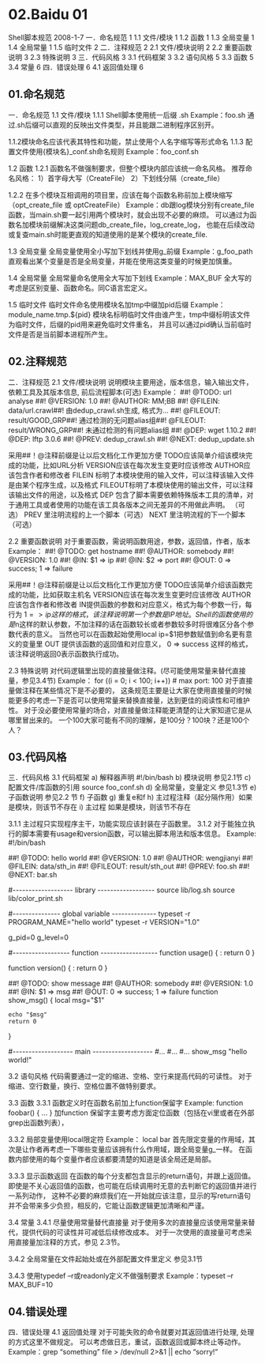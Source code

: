 # 02.Baidu 01

Shell脚本规范
2008-1-7
一．命名规范	1
1.1 文件/模块	1
1.2 函数	1
1.3 全局变量	1
1.4 全局常量	1
1.5 临时文件	2
二．注释规范	2
2.1 文件/模块说明	2
2.2 重要函数说明	3
2.3 特殊说明	3
三．代码风格	3
3.1 代码框架	3
3.2 语句风格	5
3.3 函数	5
3.4 常量	6
四．错误处理	6
4.1 返回值处理	6

## 01.命名规范

一．命名规范
1.1 文件/模块
1.1.1 Shell脚本使用统一后缀 .sh
Example：foo.sh
通过.sh后缀可以直观的反映出文件类型，并且能跟二进制程序区别开。
		
1.1.2模块命名应该代表其特性和功能，禁止使用个人名字缩写等形式命名
1.1.3 配置文件使用{模块名}_conf.sh命名规则
Example：foo_conf.sh

1.2 函数
1.2.1 函数名不做强制要求，但整个模块内部应该统一命名风格。
推荐命名风格：
1）首字母大写（CreateFile）
2）下划线分隔（create_file）

1.2.2 在多个模块互相调用的项目里，应该在每个函数名称前加上模块缩写（opt_create_file 或 optCreateFile）
Example：db跟log模块分别有create_file函数，当main.sh要一起引用两个模块时，就会出现不必要的麻烦。
可以通过为函数名加模块前缀解决这类问题db_create_file，log_create_log，
也能在后续改动或复查main.sh时能更直观的知道使用的是某个模块的create_file.

1.3 全局变量
全局变量使用全小写加下划线并使用g_前缀
Example：g_foo_path
直观看出某个变量是否是全局变量，并能在使用这类变量的时候更加慎重。

1.4 全局常量
全局常量命名使用全大写加下划线
Example：MAX_BUF
全大写的考虑是区别变量、函数命名。同C语言宏定义。

1.5 临时文件
临时文件命名使用模块名加tmp中缀加pid后缀
Example： module_name.tmp.${pid}
模块名标明临时文件由谁产生，tmp中缀标明该文件为临时文件，后缀的pid用来避免临时文件重名，
并且可以通过pid确认当前临时文件是否是当前脚本进程所产生。

## 02.注释规范

二．注释规范
2.1 文件/模块说明
说明模块主要用途，版本信息，输入输出文件，依赖工具及其版本信息, 前后流程脚本(可选)
Example：
##! @TODO:		url analyse
##! @VERSION:	1.0
##! @AUTHOR:	MM;BB
##! @FILEIN:		data/url.crawl##!		由dedup_crawl.sh生成, 格式为...
##! @FILEOUT:	result/GOOD_GRP##!		通过检测的无问题alias组##! @FILEOUT:	result/WRONG_GRP##!		未通过检测的有问题alias组
##! @DEP:		wget 1.10.2
##! @DEP:		lftp 3.0.6
##! @PREV:		dedup_crawl.sh
##! @NEXT:		dedup_update.sh

采用##！@注释前缀是让以后文档化工作更加方便
TODO应该简单介绍该模块完成的功能，比如URL分析
VERSION应该在每次发生变更时应该修改
AUTHOR应该包含作者和修改者
FILEIN 标明了本模块使用的输入文件，可以注释该输入文件是由某个程序生成，以及格式
FILEOUT标明了本模块使用的输出文件，可以注释该输出文件的用途，以及格式
DEP 包含了脚本需要依赖特殊版本工具的清单，对于通用工具或者使用的功能在该工具各版本之间无差异的不用做此声明。 （可选）
PREV 里注明流程的上一个脚本（可选）
NEXT 里注明流程的下一个脚本（可选）

2.2 重要函数说明
对于重要函数，需说明函数用途，参数，返回值，作者，版本
Example：
##! @TODO: 	get hostname
##! @AUTHOR: 	somebody
##! @VERSION: 	1.0
##! @IN:		$1 => ip
##! @IN:		$2 => port
##! @OUT:	0 => success; 1 => failure

采用##！@注释前缀是让以后文档化工作更加方便
TODO应该简单介绍该函数完成的功能，比如获取主机名
VERSION应该在每次发生变更时应该修改
AUTHOR应该包含作者和修改者
IN提供函数的参数和对应意义，格式为每个参数一行，每行为 $1 => ip这样的格式，该注释说明第一个参数是IP地址。
Shell的函数使用的是$n这样的默认参数，不加注释的话在函数较长或者参数较多时将很难区分各个参数代表的意义。
当然也可以在函数起始使用local ip=$1把参数赋值到命名更有意义的变量里
OUT 提供该函数的返回值和对应意义， 0 => success 这样的格式，该注释说明返回0表示函数执行成功。

2.3 特殊说明
对代码逻辑里出现的直接量做注释。(尽可能使用常量来替代直接量，参见3.4节)
Example：
for ((i = 0; i < 100; i++))		# max port: 100
对于直接量做注释在某些情况下是不必要的，
这条规范主要是让大家在使用直接量的时候能更多的考虑一下是否可以使用常量来替换直接量，达到更佳的阅读性和可维护性。
对于没必要使用常量的场合，对直接量做注释能更清楚的让大家知道它是从哪里冒出来的。
一个100大家可能有不同的理解，是100分？100块？还是100个人？

## 03.代码风格

三．代码风格
3.1 代码框架
a)	解释器声明				#!/bin/bash
b)	模块说明				参见2.1节
c)	配置文件/库函数的引用	source foo_conf.sh
d)	全局常量，变量定义		参见1.3节
e)	子函数说明				参见2.2 节
f)	子函数
g)	重复e和f
h)	主过程注释（起分隔作用）如果是模块，则该节不存在
i)	主过程					如果是模块，则该节不存在

3.1.1 主过程只实现程序主干，功能实现应该封装在子函数里。
3.1.2 对于能独立执行的脚本需要有usage和version函数，可以输出脚本用法和版本信息。
Example:
#!/bin/bash

##! @TODO:	hello world
##! @VERSION:	1.0
##! @AUTHOR:	wengjianyi
##! @FILEIN:	data/sth_in
##! @FILEOUT:	result/sth_out
##! @PREV:	foo.sh
##! @NEXT:	bar.sh

#------------------- library ------------------
source lib/log.sh
source lib/color_print.sh

#--------------- global variable --------------
typeset -r PROGRAM_NAME="hello world"
typeset -r VERSION="1.0"

g_pid=0
g_level=0

#------------------ function ------------------
function usage()
{
    :
    return 0
}

function version()
{
    :
    return 0
}

##! @TODO:       show message
##! @AUTHOR:     somebody
##! @VERSION:    1.0
##! @IN:         $1 => msg
##! @OUT:        0 => success; 1 => failure
function show_msg()
{
    local msg="$1"

    echo "$msg"
    return 0
}

#------------------- main -------------------
#...
#...
#...
show_msg "hello world!"

3.2 语句风格
代码需要通过一定的缩进、空格、空行来提高代码的可读性。
对于缩进、空行数量，换行、空格位置不做特别要求。

3.3 函数
3.3.1 函数定义时在函数名前加上function保留字
Example:
function foobar()
{
…
}
加function 保留字主要考虑方面定位函数（包括在vi里或者在外部grep出函数列表），

3.3.2 局部变量使用local限定符
Example： local bar
首先限定变量的作用域，其次是让作者再考虑一下哪些变量应该拥有什么作用域，跟全局变量g_一样。
在函数内部使用的每个变量作者应该都要清楚的知道是该全局还是局部。

3.3.3 显示函数返回
在函数的每个分支都包含显示的return语句，并跟上返回值。
即使是不关心返回值的函数，也可能在后续调用时无意的去判断它的返回值并进行一系列动作，
这种不必要的麻烦我们在一开始就应该注意，显示的写return语句并不会带来多少负担，相反的，它能让函数逻辑更加清晰和严谨。

3.4 常量
3.4.1 尽量使用常量替代直接量
对于使用多次的直接量应该使用常量来替代，提供代码的可读性并可减低后续修改成本。
对于一次使用的直接量可考虑采用直接量加注释的方式，参见 2.3节。

3.4.2 全局常量在文件起始处或在外部配置文件里定义
参见3.1节

3.4.3 使用typedef –r或readonly定义不做强制要求
Example：typeset –r MAX_BUF=10

## 04.错误处理

四．错误处理
4.1 返回值处理
对于可能失败的命令就要对其返回值进行处理, 处理的方式这里不做规定。
可以考虑做日志，重试，函数返回或脚本终止等动作。
Example：grep “something” file > /dev/null 2>&1 || echo “sorry!”
		
